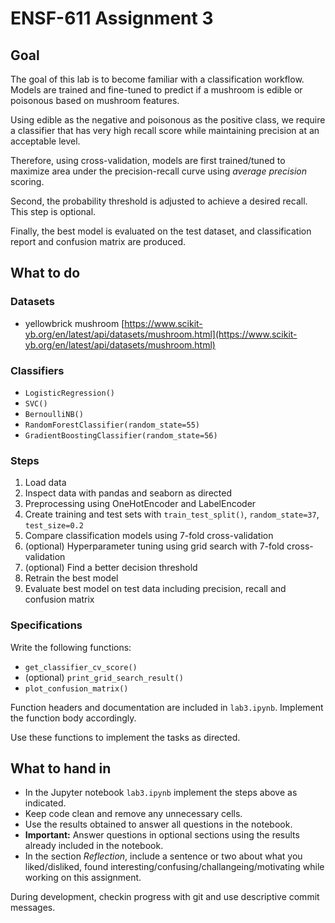 # ENSF-611 Assignment 3

## Goal

The goal of this lab is to become familiar with a classification workflow. Models are trained and fine-tuned to predict if a mushroom is edible or poisonous based on mushroom features.

Using edible as the negative and poisonous as the positive class, we require a classifier that has very high recall score while maintaining precision at an acceptable level.

Therefore, using cross-validation, models are first trained/tuned to maximize area under the precision-recall curve using _average precision_ scoring.

Second, the probability threshold is adjusted to achieve a desired recall. This step is optional.

Finally, the best model is evaluated on the test dataset, and classification report and confusion matrix are produced.

## What to do

### Datasets

- yellowbrick mushroom [https://www.scikit-yb.org/en/latest/api/datasets/mushroom.html](https://www.scikit-yb.org/en/latest/api/datasets/mushroom.html)

### Classifiers

- `LogisticRegression()`
- `SVC()`
- `BernoulliNB()`
- `RandomForestClassifier(random_state=55)`
- `GradientBoostingClassifier(random_state=56)`

### Steps

1. Load data
2. Inspect data with pandas and seaborn as directed
3. Preprocessing using OneHotEncoder and LabelEncoder
4. Create training and test sets with `train_test_split()`, `random_state=37`, `test_size=0.2`
5. Compare classification models using 7-fold cross-validation
6. (optional) Hyperparameter tuning using grid search with 7-fold cross-validation
7. (optional) Find a better decision threshold
8. Retrain the best model
9. Evaluate best model on test data including precision, recall and confusion matrix

### Specifications

Write the following functions:

- `get_classifier_cv_score()`
- (optional) `print_grid_search_result()`
- `plot_confusion_matrix()`

Function headers and documentation are included in `lab3.ipynb`. Implement the function body accordingly.

Use these functions to implement the tasks as directed.

## What to hand in

- In the Jupyter notebook `lab3.ipynb` implement the steps above as indicated.
- Keep code clean and remove any unnecessary cells.
- Use the results obtained to answer all questions in the notebook.
- **Important:** Answer questions in optional sections using the results already included in the notebook.
- In the section _Reflection_, include a sentence or two about what you liked/disliked, found interesting/confusing/challangeing/motivating while working on this assignment.

During development, checkin progress with git and use descriptive commit messages.
